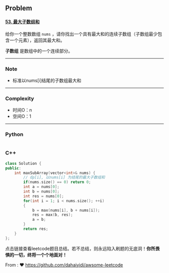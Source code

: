 ## Problem

#### [53. 最大子数组和](https://leetcode.cn/problems/maximum-subarray/)

给你一个整数数组 `nums` ，请你找出一个具有最大和的连续子数组（子数组最少包含一个元素），返回其最大和。

**子数组** 是数组中的一个连续部分。

------

### Note

- 标准以nums[i]结尾的子数组最大和

------

### Complexity

- 时间O：n
- 空间O：1

------

### Python

```python

```

### C++

```C++
class Solution {
public:
    int maxSubArray(vector<int>& nums) {
        // dp[i], 以nums[i] 为结尾的最大子数组和
        if(nums.size() == 0) return 0;
        int a = nums[0];
        int b = nums[0];
        int res = nums[0];
        for(int i = 1; i < nums.size(); ++i)
        {
            b = max(nums[i], b + nums[i]);
            res = max(b, res);
            a = b;
        }
        return res;
    }
};
```

点击链接查看leetcode题目总结。若不总结，则永远陷入刷题的无底洞！**你所畏惧的一切，终将一个个地面对！**

From : :heart: https://github.com/dahaiyidi/awsome-leetcode
